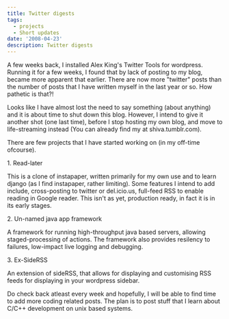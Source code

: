```yaml
---
title: Twitter digests
tags:
  - projects
  - Short updates
date: '2008-04-23'
description: Twitter digests
---
```


A few weeks back, I installed Alex King's Twitter Tools for wordpress. Running it for a few weeks, I found that by lack of posting to my blog, became more apparent that earlier. There are now more "twitter" posts than the number of posts that I have written myself in the last year or so. How pathetic is that?!

Looks like I have almost lost the need to say something (about anything) and it is about time to shut down this blog. However, I intend to give it another shot (one last time), before I stop hosting my own blog, and move to life-streaming instead (You can already find my at shiva.tumblr.com).

There are few projects that I have started working on (in my off-time ofcourse).

1\. Read-later

This is a clone of instapaper, written primarily for my own use and to learn django (as I find instapaper, rather limiting). Some features I intend to add include, cross-posting to twitter or del.icio.us, full-feed RSS to enable reading in Google reader. This isn't as yet, production ready, in fact it is in its early stages.

2\. Un-named java app framework

A framework for running high-throughput java based servers, allowing staged-processing of actions. The framework also provides resilency to failures, low-impact live logging and debugging.

3\. Ex-SideRSS

An extension of sideRSS, that allows for displaying and customising RSS feeds for displaying in your wordpress sidebar.

Do check back atleast every week and hopefully, I will be able to find time to add more coding related posts. The plan is to post stuff that I learn about C/C++ development on unix based systems.